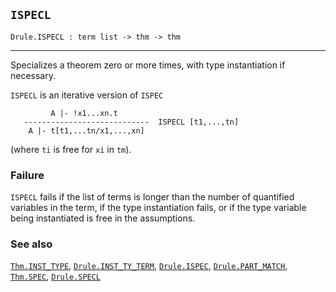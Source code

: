 ## `ISPECL`

``` hol4
Drule.ISPECL : term list -> thm -> thm
```

------------------------------------------------------------------------

Specializes a theorem zero or more times, with type instantiation if
necessary.

`ISPECL` is an iterative version of `ISPEC`

``` hol4
         A |- !x1...xn.t
   ----------------------------  ISPECL [t1,...,tn]
    A |- t[t1,...tn/x1,...,xn]
```

(where `ti` is free for `xi` in `tm`).

### Failure

`ISPECL` fails if the list of terms is longer than the number of
quantified variables in the term, if the type instantiation fails, or if
the type variable being instantiated is free in the assumptions.

### See also

[`Thm.INST_TYPE`](#Thm.INST_TYPE),
[`Drule.INST_TY_TERM`](#Drule.INST_TY_TERM),
[`Drule.ISPEC`](#Drule.ISPEC), [`Drule.PART_MATCH`](#Drule.PART_MATCH),
[`Thm.SPEC`](#Thm.SPEC), [`Drule.SPECL`](#Drule.SPECL)
